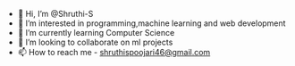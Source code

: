 - 👋 Hi, I’m @Shruthi-S
- 👀 I’m interested in programming,machine learning and web development
- 🌱 I’m currently learning Computer Science
- 💞️ I’m looking to collaborate on ml projects
- 📫 How to reach me - shruthispoojari46@gmail.com

